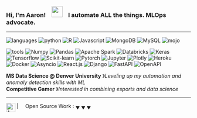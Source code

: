 ### Hi, I'm Aaron! &nbsp;&nbsp; <img src="https://media.giphy.com/media/hvRJCLFzcasrR4ia7z/giphy.gif" width="30"/> &nbsp;&nbsp; I automate ALL the things. MLOps advocate.</sup>

----

![languages](https://img.shields.io/static/v1?label=&message=languages:&color=555&style=flat-square)
![python](https://img.shields.io/static/v1?logo=python&label=&message=python&color=111&logoColor=AAA&style=flat-square&link=)
![R](https://img.shields.io/static/v1?logo=R&label=&message=R&color=111&logoColor=AAA&style=flat-square&link=)
![Javascript](https://img.shields.io/static/v1?logo=Javascript&label=&message=Javascript&color=111&logoColor=AAA&style=flat-square&link=)
![MongoDB](https://img.shields.io/static/v1?logo=MongoDB&label=&message=MongoDB&color=111&logoColor=AAA&style=flat-square&link=)
![MySQL](https://img.shields.io/static/v1?logo=MySQL&label=&message=MySQL&color=111&logoColor=AAA&style=flat-square&link=)
![mojo](https://img.shields.io/static/v1?logo=Fireship&label=&message=mojo&color=111&logoColor=AAA&style=flat-square&link=)


![tools](https://img.shields.io/static/v1?label=&message=tools:&color=555&style=flat-square)
![Numpy](https://img.shields.io/static/v1?logo=Numpy&label=&message=Numpy&color=111&logoColor=AAA&style=flat-square&link=)
![Pandas](https://img.shields.io/static/v1?logo=Pandas&label=&message=Pandas&color=111&logoColor=AAA&style=flat-square&link=)
![Apache Spark](https://img.shields.io/badge/apache%20spark-%23E25A1C.svg?&style=flat-square&logo=apache%20spark&logoColor=white&color=111)
![Databricks](https://img.shields.io/badge/databricks-%23FF3621.svg?&style=flat-square&logo=databricks&logoColor=white&color=111)
![Keras](https://img.shields.io/badge/keras-%23D00000.svg?&style=flat-square&logo=keras&logoColor=white&color=111)
![Tensorflow](https://img.shields.io/badge/tensorflow-%23FF6F00.svg?&style=flat-square&logo=tensorflow&logoColor=white&color=111)
![Scikit-learn](https://img.shields.io/badge/scikit--learn-%23F7931E.svg?&style=flat-square&logo=scikit-learn&logoColor=white&color=111)
![Pytorch](https://img.shields.io/badge/pytorch-%23EE4C2C.svg?&style=flat-square&logo=pytorch&logoColor=white&color=111)
![Jupyter](https://img.shields.io/static/v1?logo=Jupyter&label=&message=Jupyter&color=111&logoColor=AAA&style=flat-square)
![Plotly](https://img.shields.io/static/v1?logo=Plotly&label=&message=Plotly&color=111&logoColor=AAA&style=flat-square&link=)
![Heroku](https://img.shields.io/badge/Heroku-430098?style=flat-square&logo=heroku&logoColor=white&color=111)
![Docker](https://img.shields.io/static/v1?logo=docker&label=&message=docker&color=111&logoColor=AAA&style=flat-square)
![Asyncio](https://img.shields.io/static/v1?label=&message=Asyncio&color=111&style=flat-square)
![React.js](https://img.shields.io/static/v1?label=&message=React.js&color=111&style=flat-square&logo=React&logoColor=AAA)
![Django](https://img.shields.io/static/v1?label=&message=Django&color=111&style=flat-square&logo=Django&logoColor=white)
![FastAPI](https://img.shields.io/static/v1?label=&message=FastAPI&color=111&style=flat-square&logo=FastAPI&logoColor=AAA)
![OpenAPI](https://img.shields.io/static/v1?label=&message=OpenAPI&color=111&style=flat-square&logo=OpenAPI-Initiative&logoColor=AAA)

**MS Data Science @ Denver University** &#12299;_Leveling up my automation and anomaly detection skills with ML_
<br/>
**Competitive Gamer** &#12299;_Interested in combining esports and data science_
<br/>

----
<a href="https://linkedin.com/in/aaron-stopher">
  <img align="left" alt="Aaron's LinkedIn" width="25px" src="https://www.svgrepo.com/show/75820/linkedin.svg"/>
</a>

| &nbsp;&nbsp;&nbsp; Open Source Work : <sub>&#9660; &#9660; &#9660;</sub>

